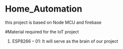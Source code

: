# Home_Automation
this project is based on Node MCU and firebase

#Material required for the IoT project

1. ESP8266 – 01: It will serve as the brain of our project
